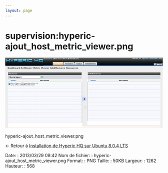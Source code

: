 ```yaml
---
layout: page
---
```


supervision:hyperic-ajout\_host\_metric\_viewer.png
===================================================

[![hyperic-ajout\_host\_metric\_viewer.png](../../assets/media/supervision/hyperic-ajout_host_metric_viewer.png@cache=&w=900&h=405 "hyperic-ajout_host_metric_viewer.png")](../../assets/media/supervision/hyperic-ajout_host_metric_viewer.png@cache= "Afficher le fichier original")

hyperic-ajout\_host\_metric\_viewer.png

← Retour à [Installation de Hyperic HQ sur Ubuntu 8.0.4
LTS](../../various/hyperic-ubuntu-install.html "various:hyperic-ubuntu-install")

Date:
:   2013/03/29 09:42
Nom de fichier:
:   hyperic-ajout\_host\_metric\_viewer.png
Format:
:   PNG
Taille:
:   50KB
Largeur:
:   1262
Hauteur:
:   568

